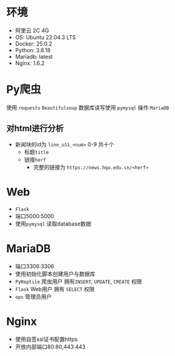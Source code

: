 # 环境
- 阿里云 2C 4G
- OS: Ubuntu 22.04.3 LTS
- Docker: 25.0.2
- Python: 3.8.18
- Mariadb: latest
- Nginx: 1.6.2

# Py爬虫  

使用 `requests` `Beautifulsoup`
数据库读写使用 `pymysql` 操作 `MariaDB`  

## 对html进行分析

- 新闻块的id为 `line_u11_<num>` 0-9 共十个
  - 标题`title`
  - 链接`herf`
    - 完整的链接为 `https://news.hqu.edu.cn/<herf>`

# Web  

- `Flask`  
- 端口5000:5000  
- 使用`pymysql` 读取database数据 
# MariaDB  

- 端口3306:3306  
- 使用初始化脚本创建用户与数据库  
- `PyReptile` 爬虫用户 拥有`INSERT`, `UPDATE`, `CREATE` 权限  
- `Flask` Web用户 拥有 `SELECT` 权限  
- `ops` 管理员用户  

# Nginx  

- 使用自签ssl证书配置https  
- 开放内部端口80:80,443:443  
